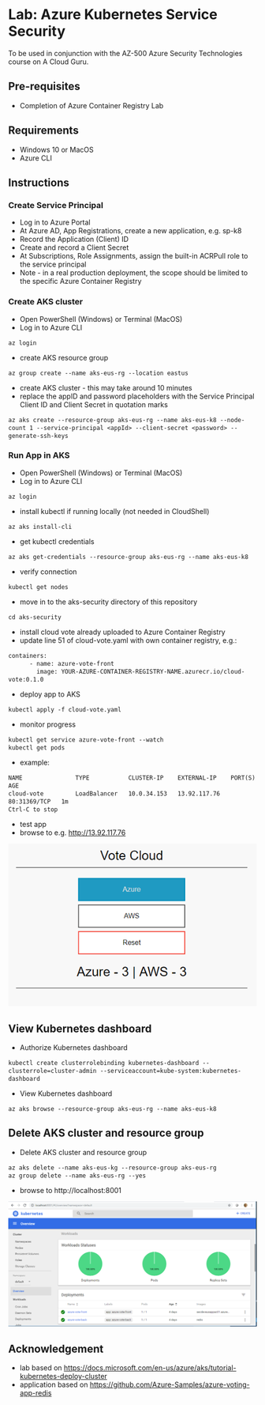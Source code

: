 # Lab: Azure Kubernetes Service Security

To be used in conjunction with the AZ-500 Azure Security Technologies course on A Cloud Guru.

## Pre-requisites
* Completion of Azure Container Registry Lab

## Requirements
* Windows 10 or MacOS
* Azure CLI

## Instructions

### Create Service Principal
* Log in to Azure Portal
* At Azure AD, App Registrations, create a new application, e.g. sp-k8 
* Record the Application (Client) ID
* Create and record a Client Secret
* At Subscriptions, Role Assignments, assign the built-in ACRPull role to the service principal
* Note - in a real production deployment, the scope should be limited to the specific Azure Container Registry 

### Create AKS cluster
* Open PowerShell (Windows) or Terminal (MacOS)
* Log in to Azure CLI
```
az login
```
* create AKS resource group
```
az group create --name aks-eus-rg --location eastus
```
* create AKS cluster - this may take around 10 minutes
* replace the appID and password placeholders with the Service Principal Client ID and Client Secret in quotation marks
```
az aks create --resource-group aks-eus-rg --name aks-eus-k8 --node-count 1 --service-principal <appId> --client-secret <password> --generate-ssh-keys
```

### Run App in AKS
* Open PowerShell (Windows) or Terminal (MacOS)
* Log in to Azure CLI
```
az login
```
* install kubectl if running locally (not needed in CloudShell)
```
az aks install-cli
```
* get kubectl credentials
```
az aks get-credentials --resource-group aks-eus-rg --name aks-eus-k8
```
* verify connection
```
kubectl get nodes
```
* move in to the aks-security directory of this repository
```
cd aks-security
```
* install cloud vote already uploaded to Azure Container Registry
* update line 51 of cloud-vote.yaml with own container registry, e.g.:
```
containers:
      - name: azure-vote-front
        image: YOUR-AZURE-CONTAINER-REGISTRY-NAME.azurecr.io/cloud-vote:0.1.0
```
* deploy app to AKS
```
kubectl apply -f cloud-vote.yaml
```
* monitor progress
```
kubectl get service azure-vote-front --watch
kubectl get pods
```
* example:
```
NAME               TYPE           CLUSTER-IP    EXTERNAL-IP    PORT(S)        AGE
cloud-vote         LoadBalancer   10.0.34.153   13.92.117.76   80:31369/TCP   1m
Ctrl-C to stop
```
* test app
* browse to e.g. http://13.92.117.76

![Alt text](cloud-vote.png?raw=true "Cloud Vote App on AKS")

## View Kubernetes dashboard
* Authorize Kubernetes dashboard
```
kubectl create clusterrolebinding kubernetes-dashboard --clusterrole=cluster-admin --serviceaccount=kube-system:kubernetes-dashboard
```
* View Kubernetes dashboard
```
az aks browse --resource-group aks-eus-rg --name aks-eus-k8
```

## Delete AKS cluster and resource group
* Delete AKS cluster and resource group
```
az aks delete --name aks-eus-kg --resource-group aks-eus-rg
az group delete --name aks-eus-rg --yes
```
* browse to http://localhost:8001

![Alt text](kube-dashboard.png?raw=true "Kubernetes Dashboard on AKS")

## Acknowledgement
* lab based on https://docs.microsoft.com/en-us/azure/aks/tutorial-kubernetes-deploy-cluster
* application based on https://github.com/Azure-Samples/azure-voting-app-redis
